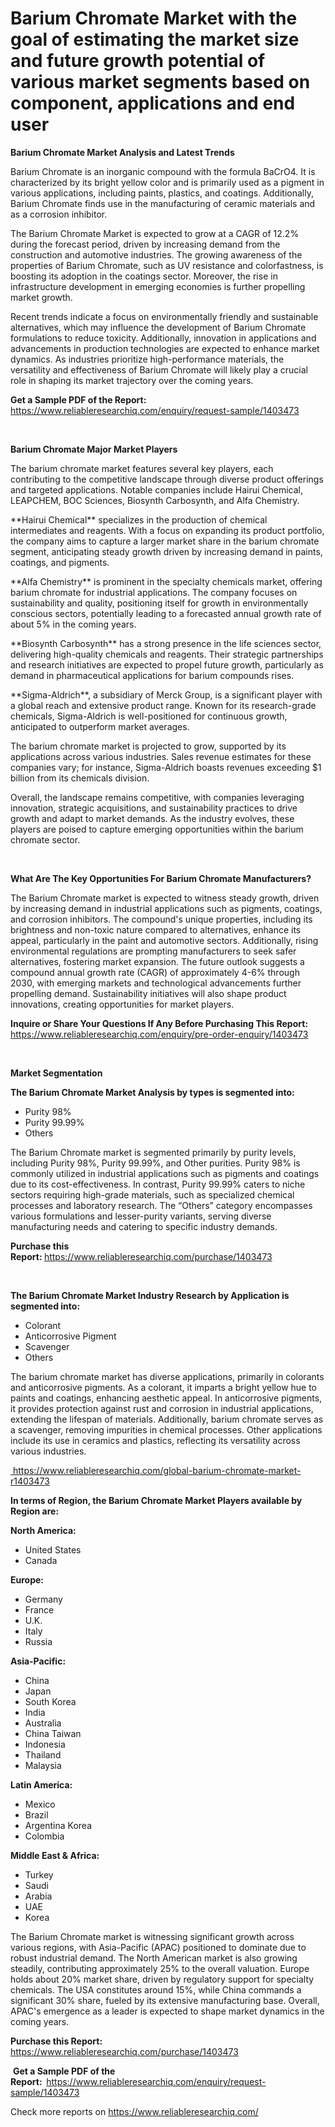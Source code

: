 <p><h1>Barium Chromate Market with the goal of estimating the market size and future growth potential of various market segments based on component, applications and end user</h1></p><p><strong>Barium Chromate Market Analysis and Latest Trends</strong></p>
<p><p>Barium Chromate is an inorganic compound with the formula BaCrO4. It is characterized by its bright yellow color and is primarily used as a pigment in various applications, including paints, plastics, and coatings. Additionally, Barium Chromate finds use in the manufacturing of ceramic materials and as a corrosion inhibitor.</p><p>The Barium Chromate Market is expected to grow at a CAGR of 12.2% during the forecast period, driven by increasing demand from the construction and automotive industries. The growing awareness of the properties of Barium Chromate, such as UV resistance and colorfastness, is boosting its adoption in the coatings sector. Moreover, the rise in infrastructure development in emerging economies is further propelling market growth.</p><p>Recent trends indicate a focus on environmentally friendly and sustainable alternatives, which may influence the development of Barium Chromate formulations to reduce toxicity. Additionally, innovation in applications and advancements in production technologies are expected to enhance market dynamics. As industries prioritize high-performance materials, the versatility and effectiveness of Barium Chromate will likely play a crucial role in shaping its market trajectory over the coming years.</p></p>
<p><strong>Get a Sample PDF of the Report:&nbsp;</strong> <a href="https://www.reliableresearchiq.com/enquiry/request-sample/1403473?utm_campaign=3298&utm_medium=2&utm_source=Github&utm_content=ia&utm_term=28032025&utm_id=barium-chromate">https://www.reliableresearchiq.com/enquiry/request-sample/1403473</a></p>
<p>&nbsp;</p>
<p><strong>Barium Chromate Major Market Players</strong></p>
<p><p>The barium chromate market features several key players, each contributing to the competitive landscape through diverse product offerings and targeted applications. Notable companies include Hairui Chemical, LEAPCHEM, BOC Sciences, Biosynth Carbosynth, and Alfa Chemistry.</p><p>**Hairui Chemical** specializes in the production of chemical intermediates and reagents. With a focus on expanding its product portfolio, the company aims to capture a larger market share in the barium chromate segment, anticipating steady growth driven by increasing demand in paints, coatings, and pigments.</p><p>**Alfa Chemistry** is prominent in the specialty chemicals market, offering barium chromate for industrial applications. The company focuses on sustainability and quality, positioning itself for growth in environmentally conscious sectors, potentially leading to a forecasted annual growth rate of about 5% in the coming years.</p><p>**Biosynth Carbosynth** has a strong presence in the life sciences sector, delivering high-quality chemicals and reagents. Their strategic partnerships and research initiatives are expected to propel future growth, particularly as demand in pharmaceutical applications for barium compounds rises.</p><p>**Sigma-Aldrich**, a subsidiary of Merck Group, is a significant player with a global reach and extensive product range. Known for its research-grade chemicals, Sigma-Aldrich is well-positioned for continuous growth, anticipated to outperform market averages.</p><p>The barium chromate market is projected to grow, supported by its applications across various industries. Sales revenue estimates for these companies vary; for instance, Sigma-Aldrich boasts revenues exceeding $1 billion from its chemicals division.</p><p>Overall, the landscape remains competitive, with companies leveraging innovation, strategic acquisitions, and sustainability practices to drive growth and adapt to market demands. As the industry evolves, these players are poised to capture emerging opportunities within the barium chromate sector.</p></p>
<p>&nbsp;</p>
<p><strong>What Are The Key Opportunities For Barium Chromate Manufacturers?</strong></p>
<p><p>The Barium Chromate market is expected to witness steady growth, driven by increasing demand in industrial applications such as pigments, coatings, and corrosion inhibitors. The compound's unique properties, including its brightness and non-toxic nature compared to alternatives, enhance its appeal, particularly in the paint and automotive sectors. Additionally, rising environmental regulations are prompting manufacturers to seek safer alternatives, fostering market expansion. The future outlook suggests a compound annual growth rate (CAGR) of approximately 4-6% through 2030, with emerging markets and technological advancements further propelling demand. Sustainability initiatives will also shape product innovations, creating opportunities for market players.</p></p>
<p><strong>Inquire or Share Your Questions If Any Before Purchasing This Report:</strong> <a href="https://www.reliableresearchiq.com/enquiry/pre-order-enquiry/1403473?utm_campaign=3298&utm_medium=2&utm_source=Github&utm_content=ia&utm_term=28032025&utm_id=barium-chromate">https://www.reliableresearchiq.com/enquiry/pre-order-enquiry/1403473</a></p>
<p>&nbsp;</p>
<p><strong>Market Segmentation</strong></p>
<p><strong>The Barium Chromate Market Analysis by types is segmented into:</strong></p>
<p><ul><li>Purity 98%</li><li>Purity 99.99%</li><li>Others</li></ul></p>
<p><p>The Barium Chromate market is segmented primarily by purity levels, including Purity 98%, Purity 99.99%, and Other purities. Purity 98% is commonly utilized in industrial applications such as pigments and coatings due to its cost-effectiveness. In contrast, Purity 99.99% caters to niche sectors requiring high-grade materials, such as specialized chemical processes and laboratory research. The “Others” category encompasses various formulations and lesser-purity variants, serving diverse manufacturing needs and catering to specific industry demands.</p></p>
<p><strong>Purchase this Report:&nbsp;</strong><a href="https://www.reliableresearchiq.com/purchase/1403473?utm_campaign=3298&utm_medium=2&utm_source=Github&utm_content=ia&utm_term=28032025&utm_id=barium-chromate">https://www.reliableresearchiq.com/purchase/1403473</a></p>
<p>&nbsp;</p>
<p><strong>The Barium Chromate Market Industry Research by Application is segmented into:</strong></p>
<p><ul><li>Colorant</li><li>Anticorrosive Pigment</li><li>Scavenger</li><li>Others</li></ul></p>
<p><p>The barium chromate market has diverse applications, primarily in colorants and anticorrosive pigments. As a colorant, it imparts a bright yellow hue to paints and coatings, enhancing aesthetic appeal. In anticorrosive pigments, it provides protection against rust and corrosion in industrial applications, extending the lifespan of materials. Additionally, barium chromate serves as a scavenger, removing impurities in chemical processes. Other applications include its use in ceramics and plastics, reflecting its versatility across various industries.</p></p>
<p><a href="https://www.reliableresearchiq.com/global-barium-chromate-market-r1403473?utm_campaign=3298&utm_medium=2&utm_source=Github&utm_content=ia&utm_term=28032025&utm_id=barium-chromate">&nbsp;https://www.reliableresearchiq.com/global-barium-chromate-market-r1403473</a></p>
<p><strong>In terms of Region, the Barium Chromate Market Players available by Region are:</strong></p>
<p>
    <p> <strong> North America: </strong>
        <ul>
            <li>United States</li>
            <li>Canada</li>
        </ul>
        </p> 
    <p> <strong> Europe: </strong>
        <ul>
            <li>Germany</li>
            <li>France</li>
            <li>U.K.</li>
            <li>Italy</li>
            <li>Russia</li>
        </ul>
        </p> 
    <p> <strong> Asia-Pacific: </strong>
        <ul>
            <li>China</li>
            <li>Japan</li>
            <li>South Korea</li>
            <li>India</li>
            <li>Australia</li>
            <li>China Taiwan</li>
            <li>Indonesia</li>
            <li>Thailand</li>
            <li>Malaysia</li>
        </ul>
        </p> 
    <p> <strong> Latin America: </strong>
        <ul>
            <li>Mexico</li>
            <li>Brazil</li>
            <li>Argentina Korea</li>
            <li>Colombia</li>
        </ul>
        </p> 
    <p> <strong> Middle East & Africa: </strong>
        <ul>
            <li>Turkey</li>
            <li>Saudi</li>
            <li>Arabia</li>
            <li>UAE</li>
            <li>Korea</li>
        </ul>
    </p>
    </p>
<p><p>The Barium Chromate market is witnessing significant growth across various regions, with Asia-Pacific (APAC) positioned to dominate due to robust industrial demand. The North American market is also growing steadily, contributing approximately 25% to the overall valuation. Europe holds about 20% market share, driven by regulatory support for specialty chemicals. The USA constitutes around 15%, while China commands a significant 30% share, fueled by its extensive manufacturing base. Overall, APAC's emergence as a leader is expected to shape market dynamics in the coming years.</p></p>
<p><strong>Purchase this Report: </strong><a href="https://www.reliableresearchiq.com/purchase/1403473?utm_campaign=3298&utm_medium=2&utm_source=Github&utm_content=ia&utm_term=28032025&utm_id=barium-chromate">https://www.reliableresearchiq.com/purchase/1403473</a></p>
<p>&nbsp;<strong>Get a Sample PDF of the Report:&nbsp;&nbsp;</strong><a href="https://www.reliableresearchiq.com/enquiry/request-sample/1403473?utm_campaign=3298&utm_medium=2&utm_source=Github&utm_content=ia&utm_term=28032025&utm_id=barium-chromate">https://www.reliableresearchiq.com/enquiry/request-sample/1403473</a></p>
<p><strong></strong></p>
<p>Check more reports on <a href="https://www.reliableresearchiq.com/?utm_campaign=3298&utm_medium=2&utm_source=Github&utm_content=ia&utm_term=28032025&utm_id=barium-chromate">https://www.reliableresearchiq.com/</a></p>